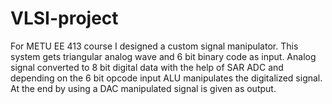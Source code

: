 # VLSI-project
For METU EE 413 course I designed a custom signal manipulator. This system gets triangular analog wave and 6 bit binary code as input. Analog signal converted to 8 bit digital data with the help of SAR ADC and depending on the 6 bit opcode input ALU manipulates the digitalized signal. At the end by using a DAC manipulated signal is given as output.
